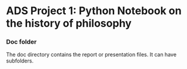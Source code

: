 # ADS Project 1:  Python Notebook on the history of philosophy

### Doc folder

The doc directory contains the report or presentation files. It can have subfolders.  
